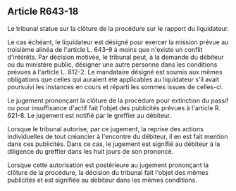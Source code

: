 Article R643-18
----
Le tribunal statue sur la clôture de la procédure sur le rapport du liquidateur.

Le cas échéant, le liquidateur est désigné pour exercer la mission prévue au
troisième alinéa de l'article L. 643-9 à moins que n'existe un conflit
d'intérêts. Par décision motivée, le tribunal peut, à la demande du débiteur ou
du ministère public, désigner une autre personne dans les conditions prévues à
l'article L. 812-2. Le mandataire désigné est soumis aux mêmes obligations que
celles qui auraient été applicables au liquidateur s'il avait poursuivi les
instances en cours et réparti les sommes issues de celles-ci.

Le jugement prononçant la clôture de la procédure pour extinction du passif ou
pour insuffisance d'actif fait l'objet des publicités prévues à l'article R.
621-8. Le jugement est notifié par le greffier au débiteur.

Lorsque le tribunal autorise, par ce jugement, la reprise des actions
individuelles de tout créancier à l'encontre du débiteur, il en est fait mention
dans ces publicités. Dans ce cas, le jugement est signifié au débiteur à la
diligence du greffier dans les huit jours de son prononcé.

Lorsque cette autorisation est postérieure au jugement prononçant la clôture de
la procédure, la décision du tribunal fait l'objet des mêmes publicités et est
signifiée au débiteur dans les mêmes conditions.
